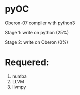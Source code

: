 # pyOC
Oberon-07 compiler with python3

Stage 1: write on python (25%)

Stage 2: write on Oberon (0%)


# Requered:

1. numba
2. LLVM
3. llvmpy
